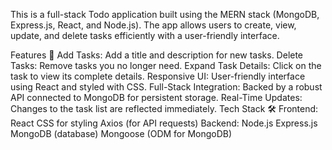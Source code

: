 This is a full-stack Todo application built using the MERN stack (MongoDB, Express.js, React, and Node.js). The app allows users to create, view, update, and delete tasks efficiently with a user-friendly interface.

Features 🚀
Add Tasks: Add a title and description for new tasks.
Delete Tasks: Remove tasks you no longer need.
Expand Task Details: Click on the task to view its complete details.
Responsive UI: User-friendly interface using React and styled with CSS.
Full-Stack Integration: Backed by a robust API connected to MongoDB for persistent storage.
Real-Time Updates: Changes to the task list are reflected immediately.
Tech Stack 🛠️
Frontend:
React
CSS for styling
Axios (for API requests)
Backend:
Node.js
Express.js
MongoDB (database)
Mongoose (ODM for MongoDB)


